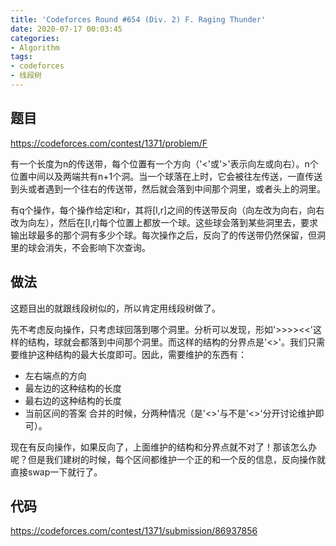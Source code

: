 ```yaml
---
title: 'Codeforces Round #654 (Div. 2) F. Raging Thunder'
date: 2020-07-17 00:03:45
categories:
- Algorithm
tags:
- codeforces
- 线段树
---
```


## 题目

https://codeforces.com/contest/1371/problem/F

有一个长度为n的传送带，每个位置有一个方向（'<'或'>'表示向左或向右）。n个位置中间以及两端共有n+1个洞。当一个球落在上时，它会被往左传送，一直传送到头或者遇到一个往右的传送带，然后就会落到中间那个洞里，或者头上的洞里。

有q个操作，每个操作给定l和r，其将[l,r]之间的传送带反向（向左改为向右，向右改为向左），然后在[l,r]每个位置上都放一个球。这些球会落到某些洞里去，要求输出球最多的那个洞有多少个球。每次操作之后，反向了的传送带仍然保留，但洞里的球会消失，不会影响下次查询。

## 做法

这题目出的就跟线段树似的，所以肯定用线段树做了。

先不考虑反向操作，只考虑球回落到哪个洞里。分析可以发现，形如'>>>><<'这样的结构，球就会都落到中间那个洞里。而这样的结构的分界点是'<>'。我们只需要维护这种结构的最大长度即可。因此，需要维护的东西有：
- 左右端点的方向
- 最左边的这种结构的长度
- 最右边的这种结构的长度
- 当前区间的答案
合并的时候，分两种情况（是'<>'与不是'<>'分开讨论维护即可）。

现在有反向操作，如果反向了，上面维护的结构和分界点就不对了！那该怎么办呢？但是我们建树的时候，每个区间都维护一个正的和一个反的信息，反向操作就直接swap一下就行了。

## 代码

https://codeforces.com/contest/1371/submission/86937856
